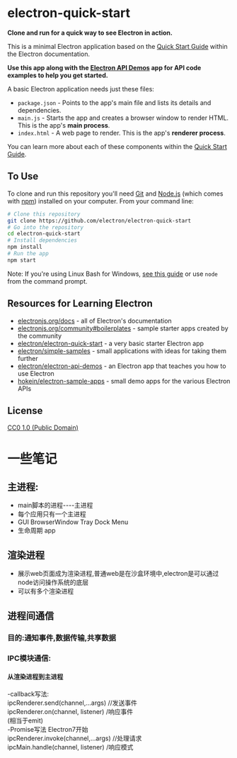 # electron-quick-start

**Clone and run for a quick way to see Electron in action.**

This is a minimal Electron application based on the [Quick Start Guide](https://electronjs.org/docs/tutorial/quick-start) within the Electron documentation.

**Use this app along with the [Electron API Demos](https://electronjs.org/#get-started) app for API code examples to help you get started.**

A basic Electron application needs just these files:

- `package.json` - Points to the app's main file and lists its details and dependencies.
- `main.js` - Starts the app and creates a browser window to render HTML. This is the app's **main process**.
- `index.html` - A web page to render. This is the app's **renderer process**.

You can learn more about each of these components within the [Quick Start Guide](https://electronjs.org/docs/tutorial/quick-start).

## To Use

To clone and run this repository you'll need [Git](https://git-scm.com) and [Node.js](https://nodejs.org/en/download/) (which comes with [npm](http://npmjs.com)) installed on your computer. From your command line:

```bash
# Clone this repository
git clone https://github.com/electron/electron-quick-start
# Go into the repository
cd electron-quick-start
# Install dependencies
npm install
# Run the app
npm start
```

Note: If you're using Linux Bash for Windows, [see this guide](https://www.howtogeek.com/261575/how-to-run-graphical-linux-desktop-applications-from-windows-10s-bash-shell/) or use `node` from the command prompt.

## Resources for Learning Electron

- [electronjs.org/docs](https://electronjs.org/docs) - all of Electron's documentation
- [electronjs.org/community#boilerplates](https://electronjs.org/community#boilerplates) - sample starter apps created by the community
- [electron/electron-quick-start](https://github.com/electron/electron-quick-start) - a very basic starter Electron app
- [electron/simple-samples](https://github.com/electron/simple-samples) - small applications with ideas for taking them further
- [electron/electron-api-demos](https://github.com/electron/electron-api-demos) - an Electron app that teaches you how to use Electron
- [hokein/electron-sample-apps](https://github.com/hokein/electron-sample-apps) - small demo apps for the various Electron APIs

## License

[CC0 1.0 (Public Domain)](LICENSE.md)


# 一些笔记  
## 主进程:  
- main脚本的进程----主进程  
- 每个应用只有一个主进程  
- GUI BrowserWindow Tray Dock Menu  
- 生命周期 app  
## 渲染进程  
- 展示web页面成为渲染进程,普通web是在沙盒环境中,electron是可以通过node访问操作系统的底层  
- 可以有多个渲染进程

## 进程间通信   
### 目的:通知事件,数据传输,共享数据  
### IPC模块通信:  
#### 从渲染进程到主进程  
-callback写法:  
ipcRenderer.send(channel,...args)   //发送事件  
ipcRenderer.on(channel, listener)    /响应事件  
(相当于emit)  
-Promise写法 Electron7开始   
ipcRenderer.invoke(channel,...args)   //处理请求  
ipcMain.handle(channel, listener)    /响应模式  
